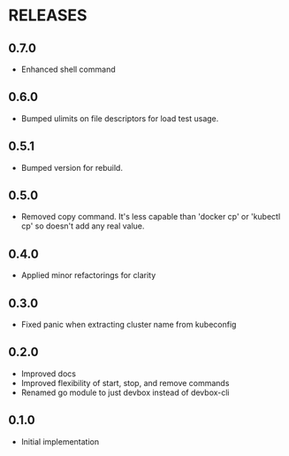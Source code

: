 # RELEASES

## 0.7.0

- Enhanced shell command

## 0.6.0

- Bumped ulimits on file descriptors for load test usage.

## 0.5.1

- Bumped version for rebuild.

## 0.5.0

- Removed copy command. It's less capable than 'docker cp' or 'kubectl cp' so
  doesn't add any real value.
  
## 0.4.0

- Applied minor refactorings for clarity

## 0.3.0

- Fixed panic when extracting cluster name from kubeconfig

## 0.2.0

- Improved docs
- Improved flexibility of start, stop, and remove commands
- Renamed go module to just devbox instead of devbox-cli

## 0.1.0

- Initial implementation
